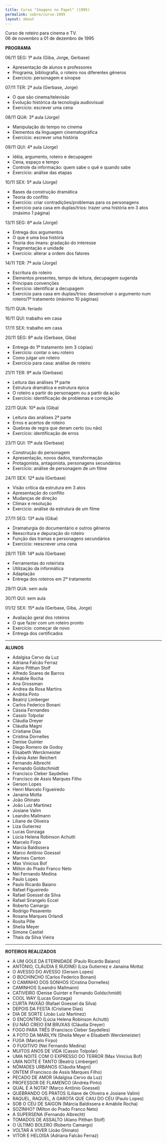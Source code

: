 ```yaml
---
title: Curso "Imagens no Papel" (1995)
permalink: sobre/curso-1995
layout: about
---
```

Curso de roteiro para cinema e TV.\
06 de novembro a 01 de dezembro de 1995

**PROGRAMA**

06/11 SEG: 1ª aula (Giba, Jorge, Gerbase)

* Apresentação de alunos e professores
* Programa, bibliografia, o roteiro nos diferentes gêneros
* Exercício: personagem e sinopse

07/11 TER: 2ª aula (Gerbase, Jorge)

* O que são cinema/televisão
* Evolução histórica da tecnologia audiovisual
* Exercício: escrever uma cena

08/11 QUA: 3ª aula (Jorge)

* Manipulação do tempo no cinema
* Elementos da linguagem cinematográfica
* Exercício: escrever uma história

09/11 QUI: 4ª aula (Jorge)

* Idéia, argumento, roteiro e decupagem
* Cena, espaço e tempo
* Controle da informação: quem sabe o quê e quando sabe
* Exercício: análise das etapas

10/11 SEX: 5ª aula (Jorge)

* Bases da construção dramática
* Teoria do conflito
* Exercício: criar contradições/problemas para os personagens
* Exercício para casa em duplas/trios: trazer uma história em 3 atos (máximo 1 página)

13/11 SEG: 6ª aula (Jorge)

* Entrega dos argumentos
* O que é uma boa história
* Teoria dos ímans: gradação do interesse
* Fragmentação e unidade
* Exercício: alterar a ordem dos fatores

14/11 TER: 7ª aula (Jorge)

* Escritura do roteiro
* Elementos presentes, tempo de leitura, decupagem sugerida
* Principais convenções
* Exercício: identificar a decupagem
* Exercício para casa em duplas/trios: desenvolver o argumento num roteiro/1º tratamento (máximo 10 páginas)

15/11 QUA: feriado

16/11 QUI: trabalho em casa

17/11 SEX: trabalho em casa

20/11 SEG: 8ª aula (Gerbase, Giba)

* Entrega do 1º tratamento (em 3 cópias)
* Exercício: contar o seu roteiro
* Como julgar um roteiro
* Exercício para casa: análise de roteiro

21/11 TER: 9ª aula (Gerbase)

* Leitura das análises 1ª parte
* Estrutura dramática e estrutura épica
* O roteiro a partir do personagem ou a partir da ação
* Exercício: identificação de problemas e correção

22/11 QUA: 10ª aula (Giba)

* Leitura das análises 2ª parte
* Erros e acertos de roteiro
* Quebras de regra que deram certo (ou não)
* Exercício: identificação de erros

23/11 QUI: 11ª aula (Gerbase)

* Construção do personagem
* Apresentação, novos dados, transformação
* Protagonista, antagonista, personagens secundários
* Exercício: análise de personagem de um filme

24/11 SEX: 12ª aula (Gerbase)

* Visão crítica da estrutura em 3 atos
* Apresentação do conflito
* Mudanças de direção
* Clímax e resolução
* Exercício: análise da estrutura de um filme

27/11 SEG: 13ª aula (Giba)

* Dramaturgia do documentário e outros gêneros
* Reescritura e depuração do roteiro
* Função das tramas e personagens secundários
* Exercício: reescrever uma cena

28/11 TER: 14ª aula (Gerbase)

* Ferramentas do roteirista
* Utilização da informática
* Adaptação
* Entrega dos roteiros em 2º tratamento

29/11 QUA: sem aula

30/11 QUI: sem aula

01/12 SEX: 15ª aula (Gerbase, Giba, Jorge)

* Avaliação geral dos roteiros
* O que fazer com um roteiro pronto
* Exercício: começar de novo
* Entrega dos certificados

- - -

**ALUNOS**

* Adalgisa Cervo da Luz
* Adriana Falcão Ferraz
* Alano Pitthan Stolf
* Alfredo Soares de Barros
* Amábile Rocha
* Ana Grossman
* Andrea da Rosa Martins
* Andréa Pinto
* Beatriz Limberger
* Carlos Federico Bonani
* Cássia Fernandes
* Cassio Tolpolar
* Cláudia Dreyer
* Cláudia Magni
* Cristiane Dias
* Cristina Dornelles
* Denise Guinter
* Diego Romero de Godoy
* Elisabeth Werckmeister
* Evânia Aster Reichert
* Fernando Albrecht
* Fernando Goldschmidt
* Francisco Cleber Saydelles
* Francisco de Assis Marques Filho
* Gerson Lopes
* Henri Marcelo Figueiredo
* Janaina Motta
* João Ghinato
* João Luiz Martinez
* Josiane Valim
* Leandro Mallmann
* Liliane de Oliveira
* Liza Gutierrez
* Lucas Gonzaga
* Lúcia Helena Robinson Achutti
* Marcelo Firpo
* Márcia Baldissera
* Marco Antônio Goessel
* Marines Canton
* Max Vinicius Bof
* Milton do Prado Franco Neto
* Nei Fernando Medina
* Paulo Lopes
* Paulo Ricardo Baiano
* Rafael Figueiredo
* Rafael Goessel da Silva
* Rafael Sirangelo Eccel
* Roberto Camargo
* Rodrigo Pesavento
* Rosana Marques Orlandi
* Rosita Pille
* Sheila Meyer
* Simone Castiel
* Thaís da Silva Vieira

- - -

**ROTEIROS REALIZADOS**

* A UM GOLE DA ETERNIDADE (Paulo Ricardo Baiano)
* ANTÔNIO, CLÁUDIA E RUDINEI (Liza Gutierrez e Janaina Motta)
* O AVESSO DO AVESSO (Gerson Lopes)
* O BOCHINCHO (Carlos Federico Bonani)
* O CAMINHO DOS SONHOS (Cristina Dornelles)
* CAMINHOS (Leandro Mallmann)
* CATIVEIRO (Denise Guinter e Fernando Goldschmidt)
* COOL WAY (Lucas Gonzaga)
* CURTA PAIXÃO (Rafael Goessel da Silva)
* DEPOIS DA FESTA (Cristiane Dias)
* DIA DE SORTE (João Luiz Martinez)
* O ENCONTRO (Lúcia Helena Robinson Achutti)
* EU NÃO CREIO EM BRUXAS (Cláudia Dreyer)
* FOGO PARA TRÊS (Francisco Cleber Saydelles)
* A FOTO DA MARILYN (Sheila Meyer e Elisabeth Werckmeister)
* FUGA (Marcelo Firpo)
* O FUGITIVO (Nei Fernando Medina)
* MUITOS ANOS DE VIDA (Cassio Tolpolar)
* UMA NOITE COM O EXPRESSO DO TERROR (Max Vinicius Bof)
* UMA NOITE E TANTO (Beatriz Limberger)
* NÔMADES URBANOS (Cláudia Magni)
* ONTEM (Francisco de Assis Marques Filho)
* PECADO DE AMOR (Adalgisa Cervo da Luz)
* PROFESSOR DE FLAMENCO (Andréa Pinto)
* QUAL É A NOTA? (Marco Antônio Goessel)
* QUEBRANDO OS PRATOS (Liliane de Oliveira e Josiane Valim)
* RAQUEL, RAQUEL, A GAROTA QUE CAIU DO CÉU (Paulo Lopes)
* SOB O CÉU DE SAIGON (Márcia Baldissera e Amábile Rocha)
* SOZINHO? (Milton do Prado Franco Neto)
* A SUPERSENA (Fernando Albrecht)
* TOMADOS DE ASSALTO (Alano Pitthan Stolf)
* O ÚLTIMO BOLERO (Roberto Camargo)
* VOLTAR A VIVER (João Ghinato)
* VITOR E HELOISA (Adriana Falcão Ferraz)